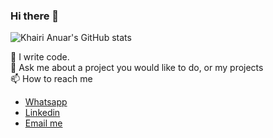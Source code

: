 ### Hi there 👋

<!--
- 🔭 I’m currently working on ...
- 🌱 I’m currently learning ...
- 👯 I’m looking to collaborate on ...
- 🤔 I’m looking for help with ...
- 💬 Ask me about ...
- 📫 How to reach me: ...
- 😄 Pronouns: ...
- ⚡ Fun fact: ...
-->


![Khairi Anuar's GitHub stats](https://github-readme-stats.vercel.app/api?username=KhairiAnuar&theme=aura_dark&count_private=true&show_icons=true&include_all_commits=true)

🔭 I write code.</br>
💬 Ask me about a project you would like to do, or my projects </br>
📫 How to reach me
- <a href="https://wa.me/6738194164">Whatsapp</a></br>
- <a href="https://www.linkedin.com/in/khairi-anuar-09a024139/">Linkedin</a></br>
- <a href="mailto:khairianuar164@gmail.com">Email me</a>
